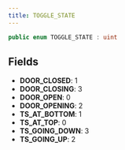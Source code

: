 ```yaml
---
title: TOGGLE_STATE
---
```


```csharp
public enum TOGGLE_STATE : uint
```

## Fields

- **DOOR_CLOSED**: 1
- **DOOR_CLOSING**: 3
- **DOOR_OPEN**: 0
- **DOOR_OPENING**: 2
- **TS_AT_BOTTOM**: 1
- **TS_AT_TOP**: 0
- **TS_GOING_DOWN**: 3
- **TS_GOING_UP**: 2

